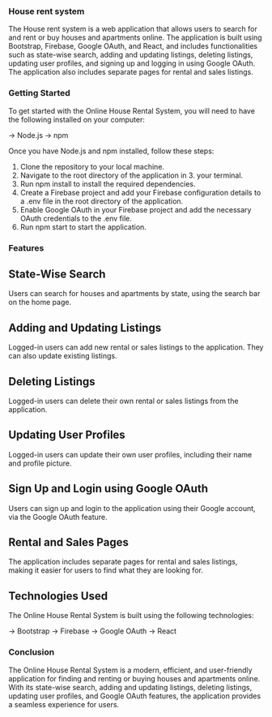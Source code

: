 ### House rent system

The House rent system is a web application that allows users to search for and rent or buy houses and apartments online. The application is built using Bootstrap, Firebase, Google OAuth, and React, and includes functionalities such as state-wise search, adding and updating listings, deleting listings, updating user profiles, and signing up and logging in using Google OAuth. The application also includes separate pages for rental and sales listings.

### Getting Started

To get started with the Online House Rental System, you will need to have the following installed on your computer:

-> Node.js
-> npm

Once you have Node.js and npm installed, follow these steps:

1. Clone the repository to your local machine.
2. Navigate to the root directory of the application in 3. your terminal.
3. Run npm install to install the required dependencies.
4. Create a Firebase project and add your Firebase configuration details to a .env file in the root directory of the application.
5. Enable Google OAuth in your Firebase project and add the necessary OAuth credentials to the .env file.
6. Run npm start to start the application.

### Features

## State-Wise Search

Users can search for houses and apartments by state, using the search bar on the home page.

## Adding and Updating Listings

Logged-in users can add new rental or sales listings to the application. They can also update existing listings.

## Deleting Listings

Logged-in users can delete their own rental or sales listings from the application.

## Updating User Profiles

Logged-in users can update their own user profiles, including their name and profile picture.


## Sign Up and Login using Google OAuth

Users can sign up and login to the application using their Google account, via the Google OAuth feature.

## Rental and Sales Pages

The application includes separate pages for rental and sales listings, making it easier for users to find what they are looking for.

## Technologies Used

The Online House Rental System is built using the following technologies:

-> Bootstrap
-> Firebase
-> Google OAuth
-> React

### Conclusion

The Online House Rental System is a modern, efficient, and user-friendly application for finding and renting or buying houses and apartments online. With its state-wise search, adding and updating listings, deleting listings, updating user profiles, and Google OAuth features, the application provides a seamless experience for users.

